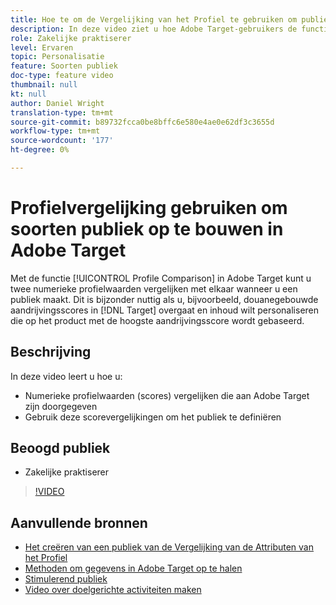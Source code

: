 ```yaml
---
title: Hoe te om de Vergelijking van het Profiel te gebruiken om publiek te bouwen
description: In deze video ziet u hoe Adobe Target-gebruikers de functie Profielvergelijking kunnen gebruiken om twee numerieke profielwaarden met elkaar te vergelijken bij het samenstellen van een publiek.
role: Zakelijke praktiserer
level: Ervaren
topic: Personalisatie
feature: Soorten publiek
doc-type: feature video
thumbnail: null
kt: null
author: Daniel Wright
translation-type: tm+mt
source-git-commit: b89732fcca0be8bffc6e580e4ae0e62df3c3655d
workflow-type: tm+mt
source-wordcount: '177'
ht-degree: 0%

---
```



# Profielvergelijking gebruiken om soorten publiek op te bouwen in Adobe Target

Met de functie [!UICONTROL Profile Comparison] in Adobe Target kunt u twee numerieke profielwaarden vergelijken met elkaar wanneer u een publiek maakt. Dit is bijzonder nuttig als u, bijvoorbeeld, douanegebouwde aandrijvingsscores in [!DNL Target] overgaat en inhoud wilt personaliseren die op het product met de hoogste aandrijvingsscore wordt gebaseerd.

## Beschrijving

In deze video leert u hoe u:

* Numerieke profielwaarden (scores) vergelijken die aan Adobe Target zijn doorgegeven
* Gebruik deze scorevergelijkingen om het publiek te definiëren

## Beoogd publiek

* Zakelijke praktiserer

>[!VIDEO](https://video.tv.adobe.com/v/23218/?quality=12)

## Aanvullende bronnen

* [Het creëren van een publiek van de Vergelijking van de Attributen van het Profiel](https://docs.adobe.com/content/help/en/target/using/audiences/create-audiences/creating-a-profile-attribute-comparison-audience.html)
* [Methoden om gegevens in Adobe Target op te halen](https://docs.adobe.com/content/help/en/target/using/implement-target/before-implement/methods/methods-to-get-data-into-target.html)
* [Stimulerend publiek](https://docs.adobe.com/content/help/en/target/using/audiences/create-audiences/create-audience.html)
* [Video over doelgerichte activiteiten maken](../activities/create-experience-targeting-activities.md)